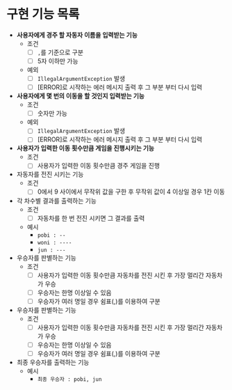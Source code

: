 # 구현 기능 목록

* **사용자에게 경주 할 자동자 이름을 입력받는 기능**
  * 조건
    - [ ] `,`를 기준으로 구분
    - [ ] 5자 이하만 가능
  * 예외
    - [ ] `IllegalArgumentException` 발생
    - [ ] [ERROR]로 시작하는 에러 메시지 출력 후 그 부분 부터 다시 입력
* **사용자에게 몇 번의 이동을 할 것인지 입력받는 기능**
  * 조건
    - [ ] 숫자만 가능
  * 예외
    - [ ] `IllegalArgumentException` 발생
    - [ ] [ERROR]로 시작하는 에러 메시지 출력 후 그 부분 부터 다시 입력
* **사용자가 입력한 이동 횟수만큼 게임을 진행시키는 기능**
  * 조건
    - [ ] 사용자가 입력한 이동 횟수만큼 경주 게임을 진행
* 자동자를 전진 시키는 기능
  * 조건
    - [ ] 0에서 9 사이에서 무작위 값을 구한 후 무작위 값이 4 이상일 경우 1칸 이동
* 각 차수별 결과를 출력하는 기능
  * 조건
    - [ ] 자동차를 한 번 전진 시키면 그 결과를 출력
  * 예시
    * `pobi : --`
    * `woni : ----`
    * `jun : ---`
* 우승자를 판별하는 기능
  * 조건
    - [ ] 사용자가 입력한 이동 횟수만큼 자동차를 전진 시킨 후 가장 멀리간 자동차가 우승
    - [ ] 우승자는 한명 이상일 수 있음
    - [ ] 우승자가 여러 명일 경우 쉼표(,)를 이용하여 구분
* 우승자를 판별하는 기능
  * 조건
    - [ ] 사용자가 입력한 이동 횟수만큼 자동차를 전진 시킨 후 가장 멀리간 자동차가 우승
    - [ ] 우승자는 한명 이상일 수 있음
    - [ ] 우승자가 여러 명일 경우 쉼표(,)를 이용하여 구분
* 최종 우승자를 출력하는 기능
  * 예시
    * `최종 우승자 : pobi, jun`
